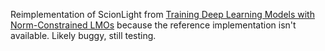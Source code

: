 Reimplementation of ScionLight from [Training Deep Learning Models with Norm-Constrained LMOs](https://arxiv.org/abs/2502.07529) because the reference implementation isn't available.
Likely buggy, still testing.
